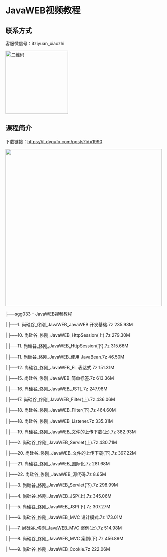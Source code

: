 # JavaWEB视频教程

## 联系方式

客服微信号：itziyuan_xiaozhi

<img src="https://ziyuanyun.oss-cn-guangzhou.aliyuncs.com/common/20240614073449/666b82192834a.jpg" width="200" height="200" alt="二维码">

## 课程简介

下载链接：https://it.dyqufx.com/posts?id=1990

<img src="https://ziyuanyun.oss-cn-guangzhou.aliyuncs.com/yun/20240515183622/66449026148ba.jpg" width="500" alt="">

  ├──sgg033 &#8211; JavaWEB视频教程

 | ├──1. 尚硅谷_佟刚_JavaWEB_JavaWEB 开发基础.7z 235.93M

 | ├──10. 尚硅谷_佟刚_JavaWEB_HttpSession(上).7z 279.30M

 | ├──11. 尚硅谷_佟刚_JavaWEB_HttpSession(下).7z 315.66M

 | ├──11. 尚硅谷_佟刚_JavaWEB_使用 JavaBean.7z 46.50M

 | ├──12. 尚硅谷_佟刚_JavaWEB_EL 表达式.7z 151.31M

 | ├──15. 尚硅谷_佟刚_JavaWEB_简单标签.7z 613.36M

 | ├──16. 尚硅谷_佟刚_JavaWEB_JSTL.7z 247.98M

 | ├──17. 尚硅谷_佟刚_JavaWEB_Filter(上).7z 436.06M

 | ├──18. 尚硅谷_佟刚_JavaWEB_Filter(下).7z 464.60M

 | ├──18. 尚硅谷_佟刚_JavaWEB_Listener.7z 335.31M

 | ├──19. 尚硅谷_佟刚_JavaWEB_文件的上传下载(上).7z 382.93M

 | ├──2. 尚硅谷_佟刚_JavaWEB_Servlet(上).7z 430.71M

 | ├──20. 尚硅谷_佟刚_JavaWEB_文件的上传下载(下).7z 397.22M

 | ├──21. 尚硅谷_佟刚_JavaWEB_国际化.7z 281.68M

 | ├──22. 尚硅谷_佟刚_JavaWEB_源代码.7z 8.65M

 | ├──3. 尚硅谷_佟刚_JavaWEB_Servlet(下).7z 298.99M

 | ├──4. 尚硅谷_佟刚_JavaWEB_JSP(上).7z 345.06M

 | ├──5. 尚硅谷_佟刚_JavaWEB_JSP(下).7z 307.27M

 | ├──6. 尚硅谷_佟刚_JavaWEB_MVC 设计模式.7z 173.01M

 | ├──7. 尚硅谷_佟刚_JavaWEB_MVC 案例(上).7z 514.98M

 | ├──8. 尚硅谷_佟刚_JavaWEB_MVC 案例(下).7z 456.89M

 | └──9. 尚硅谷_佟刚_JavaWEB_Cookie.7z 222.06M

  